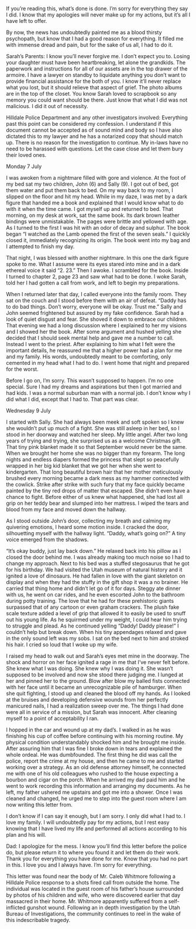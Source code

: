If you’re reading this, what’s done is done. I’m sorry for everything they say I did. I know that my apologies will never make up for my actions, but it’s all I have left to offer. 

By now, the news has undoubtedly painted me as a blood thirsty psychopath, but know that I had a good reason for everything. It filled me with immense dread and pain, but for the sake of us all, I had to do it. 

Sarah’s Parents: I know you’ll never forgive me. I don’t expect you to. Losing your daughter must have been heartbreaking, let alone the grandkids. The paperwork and instructions for all of our assets are in the top drawer of the armoire. I have a lawyer on standby to liquidate anything you don’t want to provide financial assistance for the both of you. I know it’ll never replace what you lost, but it should relieve that aspect of grief. The photo albums are in the top of the closet. You know Sarah loved to scrapbook so any memory you could want should be there. Just know that what I did was not malicious. I did it out of necessity. 

Hilldale Police Department and any other investigators involved: Everything past this point can be considered my confession. I understand if this document cannot be accepted as of sound mind and body so I have also dictated this to my lawyer and he has a notarized copy that should match up. There is no reason for the investigation to continue. My in-laws have no need to be harassed with questions. Let the case close and let them bury their loved ones. 

Monday 7 July

I was awoken from a nightmare filled with gore and violence. At the foot of my bed sat my two children, John (6) and Sally (9). I got out of bed, got them water and put them back to bed. On my way back to my room, I slipped on the floor and hit my head. While in my daze, I was met by a dark figure that handed me a book and explained that I would know what to do with it when the time came. I got myself up and returned to bed. That morning, on my desk at work, sat the same book. Its dark brown leather bindings were unmistakable. The pages were brittle and yellowed with age. As I turned to the first I was hit with an odor of decay and sulphur. The book began “I watched as the Lamb opened the first of the seven seals.” I quickly closed it, immediately recognizing its origin. The book went into my bag and I attempted to finish my day. 

That night, I was blessed with another nightmare. In this one the dark figure spoke to me. What I assume were its eyes stared into mine and in a dark ethereal voice it said “2. 23.” Then I awoke. I scrambled for the book. Inside I turned to chapter 2, page 23 and saw what had to be done. I woke Sarah, told her I had gotten a call from work, and left to begin my preparations. 

When I returned later that day, I called everyone into the family room. They sat on the couch and I stood before them with an air of defeat. “Daddy has to do bad things. Don’t worry, everyone will be okay. Trust me.” Sally and John seemed frightened but assured by my fake confidence. Sarah had a look of quiet disgust and fear. She shoved it down to embrace our children. That evening we had a long discussion where I explained to her my visions and I showed her the book. After some argument and hushed yelling she decided that I should seek mental help and gave me a number to call. Instead I went to the priest. After explaining to him what I felt were the important details, he reassured me that a higher power had a plan for me and my family. His words, undoubtedly meant to be comforting, only cemented in my head what I had to do. I went home that night and prepared for the worst. 

Before I go on, I’m sorry. This wasn’t supposed to happen. I’m no one special. Sure I had my dreams and aspirations but then I got married and had kids. I was a normal suburban man with a normal job. I don’t know why I did what I did, except that I had to. That part was clear. 

Wednesday 9 July

I started with Sally. She had always been meek and soft spoken so I knew she wouldn’t put up much of a fight. She was still asleep in her bed, so I stood in her doorway and watched her sleep. My little angel. After two long years of trying and trying, she surprised us as a welcome Christmas gift. That tiny pink blanket made it so that September would never be the same. When we brought her home she was no bigger than my forearm. The long nights and endless diapers formed the princess that slept so peacefully wrapped in her big kid blanket that we got her when she went to kindergarten. That long beautiful brown hair that her mother meticulously brushed every morning became a dark mess as my hammer connected with the cowlick. Strike after strike with such fury that my face quickly became painted by the tiny red drops of matter that escaped. She didn’t even have a chance to fight. Before either of us knew what happened, she had lost all grip on her teddy bear and slumped into her mattress. I wiped the tears and blood from my face and moved down the hallway. 

As I stood outside John’s door, collecting my breath and calming my quivering emotions, I heard some motion inside. I cracked the door, silhouetting myself with the hallway light. “Daddy, what’s going on?” A tiny voice emerged from the shadows. 

“It’s okay buddy, just lay back down.”  He relaxed back into his pillow as I closed the door behind me. I was already making too much noise so I had to change my approach. Next to his bed was a stuffed stegosaurus that he got for his birthday. We had visited the Utah museum of natural history and it ignited a love of dinosaurs. He had fallen in love with the giant skeleton on display and when they had the stuffy in the gift shop it was a no brainer. He carried that thing home and didn’t let go of it for days. Steggy ate dinner with us, he went on car rides, and he even escorted John to the bathroom during potty training. The love that he had for these prehistoric giants surpassed that of any cartoon or even graham crackers. The plush fake scale texture added a level of grip that allowed it to easily be used to snuff out his young life. As he squirmed under my weight, I could hear him trying to struggle and plead. As he continued yelling “Daddy! Daddy please!” I couldn’t help but break down. When his tiny appendages relaxed and gave in the only sound left was my sobs. I sat on the bed next to him and stroked his hair. I cried so loud that I woke up my wife. 

I raised my head to walk out and Sarah’s eyes met mine in the doorway. The shock and horror on her face ignited a rage in me that I’ve never felt before. She knew what I was doing. She knew why I was doing it. She wasn’t supposed to be involved and now she stood there judging me. I lunged at her and pinned her to the ground. Blow after blow my balled fists connected with her face until it became an unrecognizable pile of hamburger. When she quit fighting, I stood up and cleaned the blood off my hands. As I looked at the bruises and developing defensive wounds from her perfectly manicured nails, I had a realization sweep over me. The things I had done were all in service of a mission, but Sarah was innocent. After cleaning myself to a point of acceptability I ran. 

I hopped in the car and wound up at my dad’s. I walked in as he was finishing his cup of coffee before continuing with his morning routine. My physical condition understandably shocked him and he brought me inside. After assuring him that I was fine I broke down in tears and explained the whole ordeal. He was dumbfounded. The first thing he did was call the police, report the crime at my house, and then he came to me and started working over a strategy. As an old defense attorney himself, he connected me with one of his old colleagues who rushed to the house expecting a bourbon and cigar on the porch. When he arrived my dad paid him and he went to work recording this information and arranging my documents. As he left, my father ushered me upstairs and got me into a shower. Once I was cleaned and changed, he urged me to step into the guest room where I am now writing this letter from. 

I don’t know if I can say it enough, but I am sorry. I only did what I had to. I love my family. I will undoubtedly pay for my actions, but I rest easy knowing that I have lived my life and performed all actions according to his plan and his will. 

Dad: I apologize for the mess. I know you’ll find this letter before the police do, but please return it to where you found it and let them do their work. Thank you for everything you have done for me. Know that you had no part in this. I love you and I always have. I’m sorry for everything. 

This letter was found near the body of Mr. Caleb Whitmore following a Hilldale Police response to a shots fired call from outside the home. The individual was located in the guest room of his father’s house surrounded by photos of his children and wife, who were discovered earlier that day massacred in their home. Mr. Whitmore apparently suffered from a self-inflicted gunshot wound. Following an in depth investigation by the Utah Bureau of Investigations, the community continues to reel in the wake of this indescribable tragedy. 

